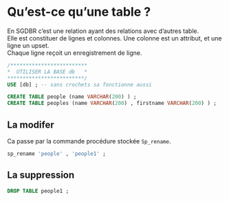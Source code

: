 # **Qu’est-ce qu’une table ?**
En SGDBR c’est une relation ayant des relations avec d’autres table.  
Elle est constituer de lignes et colonnes. Une colonne est un attribut, et une ligne un upset.  
Chaque ligne reçoit un enregistrement de ligne.
```sql
/*************************
*  UTILISER LA BASE db   *
*************************/
USE [db] ; -- sans crochets sa fonctionne aussi

CREATE TABLE people (name VARCHAR(200) ) ;
CREATE TABLE peoples (name VARCHAR(200) , firstname VARCHAR(200) ) ;
```
## La modifer
Ca passe par la commande procédure stockée `Sp_rename`.
```sql
sp_rename 'people' , 'people1' ;
```
## La suppression
```sql
DROP TABLE people1 ;
```